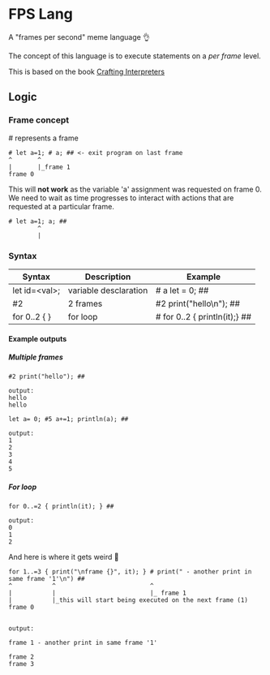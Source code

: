 # FPS Lang

A "frames per second" meme language 👌

The concept of this language is to execute statements on a *per frame* level.

This is based on the book [Crafting Interpreters](https://craftinginterpreters.com/)

## Logic

### Frame concept

\# represents a frame

```
# let a=1; # a; ## <- exit program on last frame
^       ^
|       |_frame 1
frame 0
```

This will **not work** as the variable 'a' assignment was requested on frame 0.
We need to wait as time progresses to interact with actions that are requested at a particular frame.
```
# let a=1; a; ##
        ^
        |
```

### Syntax

| Syntax                    | Description           | Example                       |
| ------------------------- | --------------------- | ----------------------------- |
| let id=\<val>;            | variable desclaration | # a let = 0; ##               |
| #2                        | 2 frames              | #2 print("hello\n"); ##       |
| for 0..2 { <statements> } | for loop              | # for 0..2 { println(it);} ## |

#### Example outputs

##### Multiple frames
```
#2 print("hello"); ##

output:
hello
hello
```

```
let a= 0; #5 a+=1; println(a); ##

output:
1
2
3
4
5
```

##### For loop

```
for 0..=2 { println(it); } ##

output:
0
1
2
```

And here is where it gets weird 🤣
```
for 1..=3 { print("\nframe {}", it); } # print(" - another print in same frame '1'\n") ##
^           ^                          ^
|           |                          |_ frame 1
|           |_this will start being executed on the next frame (1)
frame 0


output:

frame 1 - another print in same frame '1'

frame 2
frame 3
```
